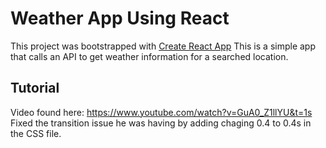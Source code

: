 # Weather App Using React

This project was bootstrapped with [Create React App](https://github.com/facebook/create-react-app)
This is a simple app that calls an API to get weather information for a searched location.

## Tutorial 

Video found here: https://www.youtube.com/watch?v=GuA0_Z1llYU&t=1s
Fixed the transition issue he was having by adding chaging 0.4 to 0.4s in the CSS file.

